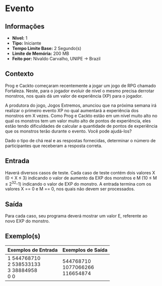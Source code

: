 # Evento

## Informações

- **Nível:** 1
- **Tipo:** Iniciante
- **Tempo Limite Base:** 2 Segundo(s)
- **Limite de Memória:** 200 MB
- **Feito por:** Nivaldo Carvalho, UNIPE -> Brazil

## Contexto

Prog e Cackto começaram recentemente a jogar um jogo de RPG chamado Fortaleza. Neste, para o jogador evoluir de nível o mesmo precisa derrotar monstros, nos quais dá um valor de experiência (XP) para o jogador.

A produtora do jogo, Jogos Extremos, anunciou que na próxima semana irá realizar o primeiro evento XP no qual aumentará a experiência dos monstros em X vezes. Como Prog e Cackto estão em um nível muito alto no qual os monstros tem um valor muito alto de pontos de experiência, eles estão tendo dificuldades de calcular a quantidade de pontos de experiência que os monstros terão durante o evento. Você pode ajudá-los?

Dado o tipo de chá real e as respostas fornecidas, determinar o número de participantes que receberam a resposta correta.

## Entrada

Haverá diversos casos de teste. Cada caso de teste contém dois valores X (0 < X ≤ 3) indicando o valor de aumento da EXP dos monstros e M (10 ≤ M ≤ 2<sup>32</sup>-1) indicando o valor de EXP do monstro. A entrada termina com os valores X == 0 e M == 0, nos quais não devem ser processados.

## Saída

Para cada caso, seu programa deverá mostrar um valor E, referente ao novo EXP do monstro.

## Exemplo(s)

| Exemplos de Entrada                                      | Exemplos de Saída                          |
| -------------------------------------------------------- | ------------------------------------------ |
| 1 544768710 <br/> 2 538533133 <br/> 3 38884958 <br/> 0 0 | 544768710 <br/> 1077066266 <br/> 116654874 |

